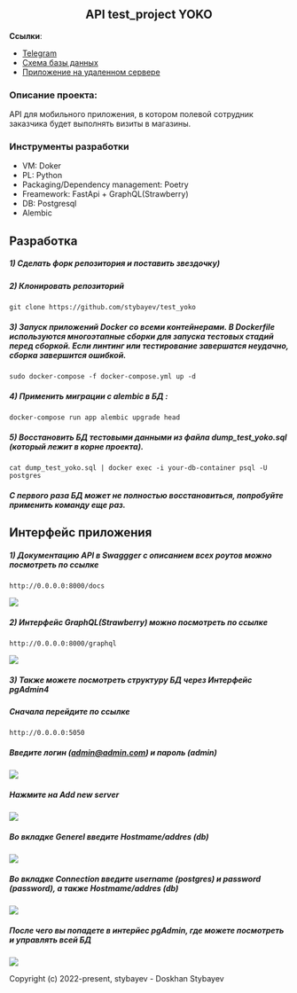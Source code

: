 <h2 align="center">API test_project YOKO</h2>


**Ссылки**:
- [Telegram](https://t.me/ddos_att)
- [Схема базы данных](https://drive.google.com/file/d/1e1Im1R0mAa6WT83LeZyf2n8rYgrAuUY0/view?usp=sharing)
- [Приложение на удаленном сервере](https://test-yoko.ddns.net/)
### Описание проекта:
API для мобильного приложения, в котором полевой сотрудник заказчика будет выполнять визиты в магазины.


### Инструменты разработки

- VM: Doker
- PL: Python
- Packaging/Dependency management: Poetry
- Freamework: FastApi + GraphQL(Strawberry)
- DB: Postgresql
- Alembic 


## Разработка

##### 1) Сделать форк репозитория и поставить звездочку)

##### 2) Клонировать репозиторий

    git clone https://github.com/stybayev/test_yoko

##### 3) Запуск приложений Docker со всеми контейнерами. В Dockerfile используются многоэтапные сборки для запуска тестовых стадий перед сборкой. Если линтинг или тестирование завершатся неудачно, сборка завершится ошибкой.

    sudo docker-compose -f docker-compose.yml up -d

##### 4) Применить миграции с alembic в БД :

    docker-compose run app alembic upgrade head
    
##### 5) Восстановить БД тестовыми данными из файла dump_test_yoko.sql (который лежит в корне проекта). 
    cat dump_test_yoko.sql | docker exec -i your-db-container psql -U postgres
##### С первого раза БД может не полностью восстановиться, попробуйте применить команду еще раз.

## Интерфейс приложения

##### 1) Документацию API в Swaggger с описанием всех роутов можно посмотреть по ссылке 

    http://0.0.0.0:8000/docs
![](https://github.com/stybayev/test_yoko/blob/main/images/swagger.png?raw=true)

##### 2) Интерфейс GraphQL(Strawberry) можно посмотреть по ссылке
    
    http://0.0.0.0:8000/graphql
![](https://github.com/stybayev/test_yoko/blob/main/images/graphql.png?raw=true)

##### 3) Также можете посмотреть структуру БД через Интерфейс pgAdmin4
##### Сначала перейдите по ссылке
    
    http://0.0.0.0:5050

##### Введите логин (admin@admin.com) и пароль (admin)
![](https://github.com/stybayev/test_yoko/blob/main/images/Screenshot%20at%20Nov%2022%2000-01-34.png?raw=true)

##### Нажмите на Add new server
![](https://github.com/stybayev/test_yoko/blob/main/images/add_new_server.png?raw=true)

##### Во вкладке Generel введите Hostmame/addres (db)
![](https://github.com/stybayev/test_yoko/blob/main/images/general.png?raw=true)

##### Во вкладке Connection введите username (postgres) и password (password), а также Hostmame/addres (db)
![](https://github.com/stybayev/test_yoko/blob/main/images/connection.png?raw=true)

##### После чего вы попадете в интерйес pgAdmin, где можете посмотреть и управлять всей БД
![](https://github.com/stybayev/test_yoko/blob/main/images/tables.png?raw=true)

Copyright (c) 2022-present, stybayev - Doskhan Stybayev
